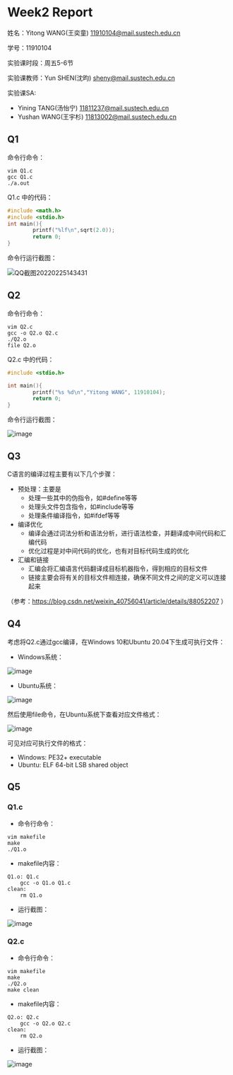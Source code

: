 # Week2 Report
姓名：Yitong WANG(王奕童) 11910104@mail.sustech.edu.cn

学号：11910104

实验课时段：周五5-6节

实验课教师：Yun SHEN(沈昀) sheny@mail.sustech.edu.cn

实验课SA:
- Yining TANG(汤怡宁) 11811237@mail.sustech.edu.cn
- Yushan WANG(王宇杉) 11813002@mail.sustech.edu.cn

## Q1

命令行命令：
```
vim Q1.c
gcc Q1.c
./a.out
```

Q1.c 中的代码：
```C
#include <math.h>
#include <stdio.h>
int main(){
        printf("%lf\n",sqrt(2.0));
        return 0;
}

```

命令行运行截图：


![QQ截图20220225143431](https://user-images.githubusercontent.com/64548919/155666590-fc534fd5-31ae-43de-91eb-48f914cb71b9.png)

## Q2

命令行命令：
```
vim Q2.c
gcc -o Q2.o Q2.c
./Q2.o
file Q2.o
```

Q2.c 中的代码：
```C
#include <stdio.h>

int main(){
        printf("%s %d\n","Yitong WANG", 11910104);
        return 0;
}

```

命令行运行截图：

![image](https://user-images.githubusercontent.com/64548919/155667564-02140784-7a6f-47dc-9eed-a24f4d492c14.png)

## Q3
C语言的编译过程主要有以下几个步骤：
- 预处理：主要是
  - 处理一些其中的伪指令，如#define等等
  - 处理头文件包含指令，如#include等等
  - 处理条件编译指令，如#ifdef等等
- 编译优化
  - 编译会通过词法分析和语法分析，进行语法检查，并翻译成中间代码和汇编代码
  - 优化过程是对中间代码的优化，也有对目标代码生成的优化
- 汇编和链接
  - 汇编会将汇编语言代码翻译成目标机器指令，得到相应的目标文件
  - 链接主要会将有关的目标文件相连接，确保不同文件之间的定义可以连接起来

（参考：https://blog.csdn.net/weixin_40756041/article/details/88052207 ）

## Q4
考虑将Q2.c通过gcc编译，在Windows 10和Ubuntu 20.04下生成可执行文件：
- Windows系统：

![image](https://user-images.githubusercontent.com/64548919/155668513-cc869616-3c2f-4f62-919f-4b3ace950f97.png)

- Ubuntu系统：

![image](https://user-images.githubusercontent.com/64548919/155668697-5e1f35db-2117-47b7-b042-a506aafb5d36.png)

然后使用file命令，在Ubuntu系统下查看对应文件格式：

![image](https://user-images.githubusercontent.com/64548919/155668845-e727ebf3-17fb-43ff-8ecb-b9b3a55b9ff1.png)

可见对应可执行文件的格式：
- Windows: PE32+ executable
- Ubuntu: ELF 64-bit LSB shared object

## Q5
### Q1.c
- 命令行命令：
```
vim makefile
make
./Q1.o
```
- makefile内容：
```
Q1.o: Q1.c
	gcc -o Q1.o Q1.c
clean:
	rm Q1.o
```

- 运行截图：

![image](https://user-images.githubusercontent.com/64548919/155673450-a33a0046-8f60-41ab-8140-dc075c348e60.png)


### Q2.c
- 命令行命令：
```
vim makefile
make
./Q2.o
make clean
```
- makefile内容：
```
Q2.o: Q2.c
	gcc -o Q2.o Q2.c
clean:
	rm Q2.o
```
- 运行截图：

![image](https://user-images.githubusercontent.com/64548919/155673154-627c2c27-2ebe-45f5-916e-d7b5dfb154e2.png)

